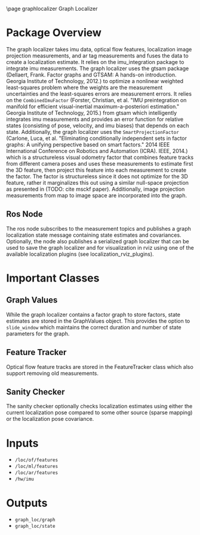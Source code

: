 \page graphlocalizer Graph Localizer

# Package Overview
The graph localizer takes imu data, optical flow features, localization image projection measurements, and ar tag measurements and fuses the data to create a localization estimate.  It relies on the imu_integration package to integrate imu measurements.  The graph localizer uses the gtsam package (Dellaert, Frank. Factor graphs and GTSAM: A hands-on introduction. Georgia Institute of Technology, 2012.) to optimize a nonlinear weighted least-squares problem where the weights are the measurement uncertainties and the least-squares errors are measurement errors.  It relies on the `CombinedImuFactor` (Forster, Christian, et al. "IMU preintegration on manifold for efficient visual-inertial maximum-a-posteriori estimation." Georgia Institute of Technology, 2015.) from gtsam which intelligently integrates imu measurements and provides an error function for relative states (consisting of pose, velocity, and imu biases) that depends on each state.  Additionally, the graph localizer uses the `SmartProjectionFactor` (Carlone, Luca, et al. "Eliminating conditionally independent sets in factor graphs: A unifying perspective based on smart factors." 2014 IEEE International Conference on Robotics and Automation (ICRA). IEEE, 2014.) which is a structureless visual odometry factor that combines feature tracks from different camera poses and uses these measurements to estimate first the 3D feature, then project this feature into each measurement to create the factor.  The factor is structureless since it does not optimize for the 3D feature, rather it marginalizes this out using a similar null-space projection as presented in (TODO: cite msckf paper).  Additionally, image projection measurements from map to image space are incorporated into the graph.   

## Ros Node
The ros node subscribes to the measurement topics and publishes a graph localization state message containing state estimates and covariances.  Optionally, the node also publishes a serialized graph localizer that can be used to save the graph localizer and for visualization in rviz using one of the available localization plugins (see localization_rviz_plugins).

# Important Classes

## Graph Values
While the graph localizer contains a factor graph to store factors, state estimates are stored in the GraphValues object.  This provides the option to `slide_window` which maintains the correct duration and number of state parameters for the graph.  


## Feature Tracker
Optical flow feature tracks are stored in the FeatureTracker class which also support removing old measurements.  


## Sanity Checker
The sanity checker optionally checks localization estimates using either the current localization pose compared to some other source (sparse mapping) or the localization pose covariance.

# Inputs
* `/loc/of/features`
* `/loc/ml/features`
* `/loc/ar/features`
* `/hw/imu`

# Outputs
* `graph_loc/graph`
* `graph_loc/state`
